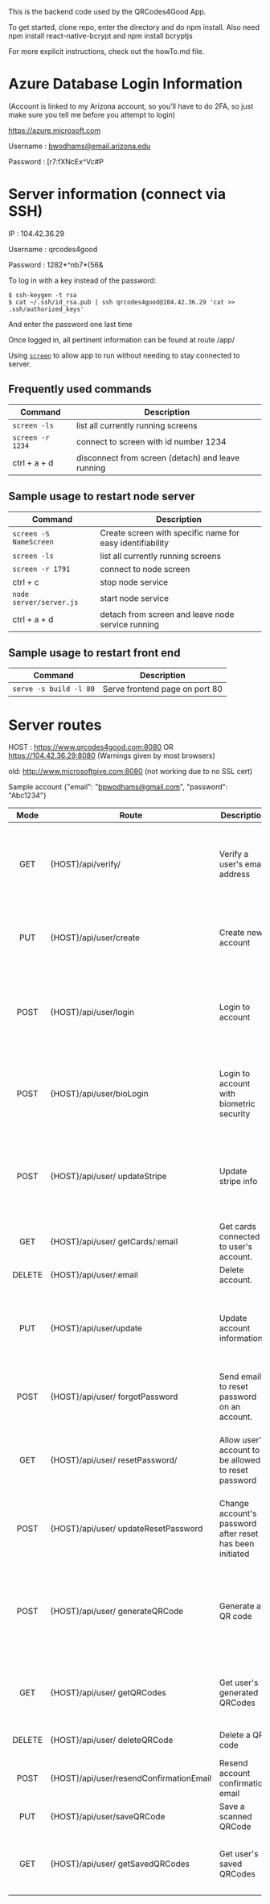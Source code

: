This is the backend code used by the QRCodes4Good App.

To get started, clone repo, enter the directory and do npm install.
Also need npm install react-native-bcrypt  and npm install bcryptjs

For more explicit instructions, check out the howTo.md file.

Azure Database Login Information
================================
(Account is linked to my Arizona account, so you'll have to do 2FA, so just make sure you tell me before you attempt to login)

https://azure.microsoft.com

Username : bwodhams@email.arizona.edu

Password : \[r7:fXNcEx^Vc#P

Server information (connect via SSH)
====================================
IP : 104.42.36.29

Username : qrcodes4good

Password : 1282*^nb7*(56&

To log in with a key instead of the password:

```
$ ssh-keygen -t rsa
$ cat ~/.ssh/id_rsa.pub | ssh qrcodes4good@104.42.36.29 'cat >> .ssh/authorized_keys'
```

And enter the password one last time

Once logged in, all pertinent information can  be found at route 
/app/

Using [`screen`](https://linux.die.net/man/1/screen) to allow app to run without needing to stay connected to server. 

Frequently used commands
------------------------
| Command | Description |
| ------- | ----------- |
| `screen -ls` | list all currently running screens |
| `screen -r 1234` | connect to screen with id number 1234 |
| ctrl + a + d | disconnect from screen (detach) and leave running |

Sample usage to restart node server
-----------------------------------
| Command | Description |
| ------- | ----------- |
| `screen -S NameScreen` | Create screen with specific name for easy identifiability |
| `screen -ls` | list all currently running screens |
| `screen -r 1791` | connect to node screen |
| ctrl + c | stop node service |
| `node server/server.js` | start node service |
| ctrl + a + d | detach from screen and leave node service running |


Sample usage to restart front end
---------------------------------
| Command | Description |
| ------- | ----------- |
| `serve -s build -l 80` | Serve frontend page on port 80 |



Server routes
=============
HOST : https://www.qrcodes4good.com:8080 OR https://104.42.36.29:8080 (Warnings given by most browsers)

old: http://www.microsoftgive.com:8080 (not working due to no SSL cert)

Sample account {"email": "bpwodhams@gmail.com", "password": "Abc1234"}

| Mode | Route | Description | Expected Input | Expected Output | Sample Usage |
| :---: | ----- | ----------- | -------------- | ------------ | -------- |
| GET  |  {HOST}/api/verify/ | Verify a user's email address | Email address and the verification code - these values are automatically included in the email sent to the user, so all they have to do is click the link to verify. | JSON object `{"message": "some message"}` | /api/verify/:email&:code |
| PUT | {HOST}/api/user/create | Create new account | Body containing email, name, password, confirmPassword | JSON object `{"message": "some message", "accountCreated": true or false}` | /api/create  with request body of {"email": "random@gmail.com", "name": "Random Name", "password": "randomPassword", "confirmPassword": "randomPassword"} |
| POST | {HOST}/api/user/login | Login to account | Body containing email, inputPassword, devId. Code can detect type of login based on sent variables. Email is always required. | JSON object `{"message": "someMessage", "loggedIn": true or false, "loginAuthToken": "1234", "touchAuthToken": "1234", "name": "account name"}` | /api/user/login  with request body of {"email": "random@gmail.com", "inputPassword": "randomPassword", "devId": "1234"} |
| POST | {HOST}/api/user/bioLogin | Login to account with biometric security | Body containing biometric token and unique device id. | JSON object `{"message": "someMessage", "loggedIn": T/F, "loginAuthToken": "1234", "touchAuthToken": "1234", "name": "account name"}` | /api/user/bioLogin with request body of {"touchAuthToken": "1234", "devId": "1234"} |
| POST | {HOST}/api/user/ updateStripe | Update stripe info | Body containing email, creditCard, cvv, billingFirstName, billingLastName, billingAddress, billingCity, billingState, billingZip | JSON object of the user `{\_id, email, name, passwordHash, emailVerifCode, stripeData[]}` | /api/user/updateStripe   with request body of `{"email": "random@gmail.com", "creditCard": "123456789", "exp": "02/2019", "cvv": "123", "billingFirstName": "First", "billingLastName": "Last", "billingAddress": "123 Random Street", "billingCity": "Tucson", "billingState": "AZ", "billingZip": "12345"}` |
| GET | {HOST}/api/user/ getCards/:email | Get cards connected to user's account. | Email address | JSON object stripeData{}| /api/user/getCards/random@gmail.com |
| DELETE | {HOST}/api/user/:email | Delete account. | Email address | JSON object of deleted user | /api/user/random@gmail.com |
| PUT | {HOST}/api/user/update | Update account information | Body containing email, newEmail, name, currentPassword, newPassword, confirmNewPassword. Email is always required. | JSON object `{"message": "someMessage"}` | /api/user/update with request body of `{"email": "random@gmail.com", "name": "New Name"}` |
| POST | {HOST}/api/user/ forgotPassword | Send email to reset password on an account. | Email address | JSON object `{"message": "some message"}` | /api/user/forgotPassword with request body of `{"email": "random@gmail.com"}` |
| GET | {HOST}/api/user/ resetPassword/ | Allow user's account to be allowed to reset password | Email address and verification code - these values are automatically included in the email sent to the user, so all they have to do is click the link. | JSON object `{"message": "some message"}` | /api/user/resetPassword/:email&:code |
| POST | {HOST}/api/user/ updateResetPassword | Change account's password after reset has been initiated | Email address, resetPasswordCode (obtained from resetPassword link), newPassword, confirmNewPassword | JSON object `{"message" : "some message"}` | /api/user/updateResetPassword with body of `{"email": "random@gmail.com", "resetPasswordCode": "12345", "newPassword": "randomPassword", "confirmNewPassword": "randomPassword"}` |
| POST | {HOST}/api/user/ generateQRCode | Generate a QR code | Body containing loginAuthToken, defaultAmount, paymentType, qrCodeGivenName | JSON object `{"message": "some message", "qrcodeData": "generated qrcode in data form", "qrcodeString": "generated qrcode in string form (svg form for displaying in react)"}` | /api/user/generateQRCode with body of `{"loginAuthToken": "userLoginAuthToken", "defaultAmount": "5", "paymentType": "Tip", "qrCodeGivenName": "Valet Parking Code"}` |
| GET | {HOST}/api/user/ getQRCodes | Get user's generated QRCodes | Header containing session token | JSON object `{"message": "some message", "qrcodes": "array of all generated qrcodes for user"}` | /api/user/getQRCodes with session token in header |
| DELETE | {HOST}/api/user/ deleteQRCode | Delete a QR code | Body containing loginAuthToken, deleteID | JSON object `{"message": "some message"}` | /api/user/deleteQRCode with body of `{"loginAuthToken": "userLoginAuthToken", "deleteID": 0}` |
| POST | {HOST}/api/user/resendConfirmationEmail | Resend account confirmation email | Body containing email | JSON object `{"message": "some message"}` | /api/user/resendConfirmationEmail with body of `{"email" : "random@gmail.com"}` |
| PUT | {HOST}/api/user/saveQRCode | Save a scanned QRCode | Body containing userID, qrcodeData | JSON object `{"message": "some message"}` | /api/user/saveQRCode with body of `{"userID": "12345", "qrcodeData": "data"}` |
| GET | {HOST}/api/user/ getSavedQRCodes | Get user's saved QRCodes | Header containing session token | JSON object `{"message": "some message", "qrcodes": "array of all saved qrcodes for user"}` | /api/user/getSavedQRCodes with session token in header |